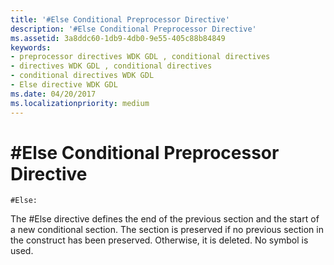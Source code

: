 ```yaml
---
title: '#Else Conditional Preprocessor Directive'
description: '#Else Conditional Preprocessor Directive'
ms.assetid: 3a8ddc60-1db9-4db0-9e55-405c88b84849
keywords:
- preprocessor directives WDK GDL , conditional directives
- directives WDK GDL , conditional directives
- conditional directives WDK GDL
- Else directive WDK GDL
ms.date: 04/20/2017
ms.localizationpriority: medium
---
```


# \#Else Conditional Preprocessor Directive


```GDL
#Else:
```

The \#Else directive defines the end of the previous section and the start of a new conditional section. The section is preserved if no previous section in the construct has been preserved. Otherwise, it is deleted. No symbol is used.
